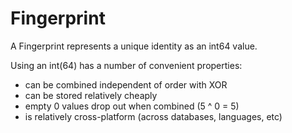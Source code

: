 # Fingerprint

A Fingerprint represents a unique identity as an int64 value.

Using an int(64) has a number of convenient properties:
- can be combined independent of order with XOR
- can be stored relatively cheaply
- empty 0 values drop out when combined (5 ^ 0 = 5)
- is relatively cross-platform (across databases, languages, etc)
